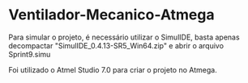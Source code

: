 # Ventilador-Mecanico-Atmega

Para simular o projeto, é necessário utilizar o SimulIDE, basta apenas decompactar "SimulIDE_0.4.13-SR5_Win64.zip" e abrir o arquivo Sprint9.simu

Foi utilizado o Atmel Studio 7.0 para criar o projeto no Atmega.
